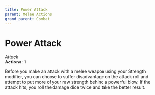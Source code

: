 ```yaml
---
title: Power Attack
parent: Melee Actions
grand_parent: Combat
---
```


# Power Attack
*Attack*<br>
**Actions:** 1

Before you make an attack with a melee weapon using your Strength modifier, you can choose to suffer disadvantage on the attack roll and attempt to put more of your raw strength behind a powerful blow. If the attack hits, you roll the damage dice twice and take the better result.
